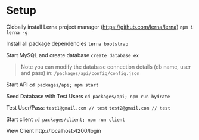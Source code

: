 # Setup

Globally install Lerna project manager (https://github.com/lerna/lerna)
`npm i lerna -g`

Install all package dependencies
`lerna bootstrap`

Start MySQL and create database
`create database ex`
> Note you can modify the database connection details (db name, user and pass) in: `/packages/api/config/config.json`

Start API
`cd packages/api; npm start`

Seed Database with Test Users
`cd packages/api; npm run hydrate`

Test User/Pass:
`test1@gmail.com // test`
`test2@gmail.com // test`

Start client
`cd packages/client; npm run client`

View Client
http://localhost:4200/login
